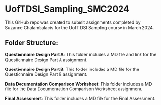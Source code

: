 # UofTDSI_Sampling_SMC2024
This GitHub repo was created to submit assignments completed by Suzanne Chalambalacis for the UofT DSI Sampling course in March 2024.

## Folder Structure:
**Questionnaire Design Part A**:
This folder includes a MD file and link for the Questionnaire Design Part A assignment.

**Questionnaire Design Part B**:
This folder includes a MD file for the Questionnaire Design Part B assignment.

**Data Documentation Comparison Worksheet**:
This folder includes a MD file for the Data Documentation Comparison Worksheet assignment.

**Final Assessment**:
This folder includes a MD file for the Final Assessment.

